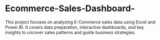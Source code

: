 # Ecommerce-Sales-Dashboard-
This project focuses on analyzing E-Commerce sales data using Excel and Power BI. It covers data preparation, interactive dashboards, and key insights to uncover sales patterns and guide business strategies.
